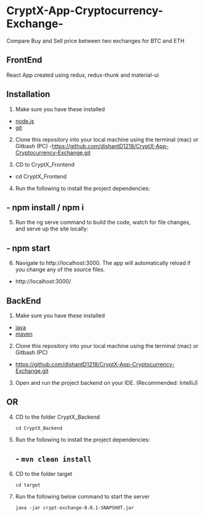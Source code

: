 # CryptX-App-Cryptocurrency-Exchange-
Compare Buy and Sell price between two exchanges for BTC and ETH

## FrontEnd
React App created using redux, redux-thunk and material-ui

## Installation

1. Make sure you have these installed
  - [node.js](http://nodejs.org/)
  - [git](http://git-scm.com/)
  
2. Clone this repository into your local machine using the terminal (mac) or Gitbash (PC) 
  -https://github.com/dishantD1218/CryptX-App-Cryptocurrency-Exchange.git
 
3. CD to CryptX_Frontend
  - cd CryptX_Frontend

4. Run the following to install the project dependencies:

 ## - npm install / npm i
    
5. Run the ng serve command to build the code, watch for file changes, and serve up the site locally:

  ## - npm start

6. Navigate to http://localhost:3000. The app will automatically reload if you change any of the source files.

  - http://localhost:3000/

## BackEnd
1. Make sure you have these installed
  - [java](https://www.oracle.com/java/technologies/javase-downloads.html)
  - [maven](https://maven.apache.org/download.cgi)
  
2. Clone this repository into your local machine using the terminal (mac) or Gitbash (PC) 
  - https://github.com/dishantD1218/CryptX-App-Cryptocurrency-Exchange.git
  
3. Open and run the project backend on your IDE. (Recommended: IntelliJ)

## OR
  
4. CD to the folder CryptX_Backend
     
     `cd CryptX_Backend` 
     
5. Run the following to install the project dependencies:

   ## - `mvn clean install`
     
6.  CD to the folder target
     
     `cd target`  

7. Run the following below command to start the server
    
    `java -jar crypt-exchange-0.0.1-SNAPSHOT.jar`
    

  
